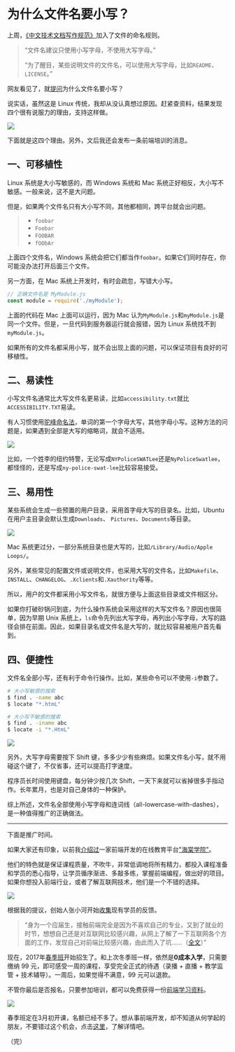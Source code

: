 # 为什么文件名要小写？

上周，[《中文技术文档写作规范》](https://github.com/ruanyf/document-style-guide)加入了文件的命名规则。

> “文件名建议只使用小写字母，不使用大写字母。”
>
> “为了醒目，某些说明文件的文件名，可以使用大写字母，比如`README`、`LICENSE`。”

网友看见了，就[提问](https://github.com/ruanyf/document-style-guide/commit/22db946f22cdce12cde4e264344e8223abfafcd5#commitcomment-20691431)为什么文件名要小写？ 

说实话，虽然这是 Linux 传统，我却从没认真想过原因。赶紧查资料，结果发现四个很有说服力的理由，支持这样做。

![](http://www.ruanyifeng.com/blogimg/asset/2017/bg2017021001.png)

下面就是这四个理由。另外，文后我还会发布一条前端培训的消息。

## 一、可移植性

Linux 系统是大小写敏感的，而 Windows 系统和 Mac 系统正好相反，大小写不敏感。一般来说，这不是大问题。

但是，如果两个文件名只有大小写不同，其他都相同，跨平台就会出问题。

> - `foobar`
> - `Foobar`
> - `FOOBAR`
> - `fOObAr`

上面四个文件名，Windows 系统会把它们都当作`foobar`。如果它们同时存在，你可能没办法打开后面三个文件。

另一方面，在 Mac 系统上开发时，有时会疏忽，写错大小写。

```javascript
// 正确文件名是 MyModule.js
const module = require('./myModule');
```

上面的代码在 Mac 上面可以运行，因为 Mac 认为`MyModule.js`和`myModule.js`是同一个文件。但是，一旦代码到服务器运行就会报错，因为 Linux 系统找不到`myModule.js`。

如果所有的文件名都采用小写，就不会出现上面的问题，可以保证项目有良好的可移植性。

## 二、易读性

小写文件名通常比大写文件名更易读，比如`accessibility.txt`就比`ACCESSIBILITY.TXT`易读。

有人习惯使用[驼峰命名法](http://www.ruanyifeng.com/blog/2007/06/camelcase.html)，单词的第一个字母大写，其他字母小写。这种方法的问题是，如果遇到全部是大写的缩略词，就会不适用。

![](http://www.ruanyifeng.com/blogimg/asset/2017/bg2017021002.jpg)

比如，一个姓李的纽约特警，无论写成`NYPoliceSWATLee`还是`NyPoliceSwatlee`，都怪怪的，还是写成`ny-police-swat-lee`比较容易接受。

## 三、易用性

某些系统会生成一些预置的用户目录，采用首字母大写的目录名。比如，Ubuntu 在用户主目录会默认生成`Downloads`、 `Pictures`、`Documents`等目录。

![](http://www.ruanyifeng.com/blogimg/asset/2017/bg2017021003.png)

Mac 系统更过分，一部分系统目录也是大写的，比如`/Library/Audio/Apple Loops/`。

另外，某些常见的配置文件或说明文件，也采用大写的文件名，比如`Makefile`、`INSTALL`、`CHANGELOG`、`.Xclients`和`.Xauthority`等等。

所以，用户的文件都采用小写文件名，就很方便与上面这些目录或文件相区分。

如果你打破砂锅问到底，为什么操作系统会采用这样的大写文件名？原因也很简单，因为早期 Unix 系统上，`ls`命令先列出大写字母，再列出小写字母，大写的路径会排在前面。因此，如果目录名或文件名是大写的，就比较容易被用户首先看到。

## 四、便捷性

文件名全部小写，还有利于命令行操作。比如，某些命令可以不使用`-i`参数了。

```bash
# 大小写敏感的搜索
$ find . -name abc
$ locate "*.htmL"

# 大小写不敏感的搜索
$ find . -iname abc
$ locate -i "*.HtmL"
```

![](http://www.ruanyifeng.com/blogimg/asset/2017/bg2017021004.png)

另外，大写字母需要按下 Shift 键，多多少少有些麻烦。如果文件名小写，就不用碰这个键了，不仅省事，还可以提高打字速度。

程序员长时间使用键盘，每分钟少按几次 Shift，一天下来就可以省掉很多手指动作。长年累月，也是对自己身体的一种保护。

综上所述，文件名全部使用小写字母和连词线（all-lowercase-with-dashes），是一种值得推广的正确做法。

---

下面是推广时间。

如果大家还有印象，以前我[介绍过](http://www.ruanyifeng.com/blog/2016/10/document_style_guide.html#promotion)一家前端开发的在线教育平台["海棠学院"](http://apeclass.cn/1212/index.html?utm_source=ruanyifeng)。

他们的特色就是保证课程质量，不吹牛，非常低调地将所有精力，都投入课程准备和学员的悉心指导，让学员循序渐进、多敲多练，掌握前端编程，做出好的项目。如果你想投入前端行业，或者了解互联网技术，他们是一个不错的选择。

[![](http://www.ruanyifeng.com/blogimg/asset/2016/bg2016101501.jpg)](http://apeclass.cn/1212/index.html?utm_source=ruanyifeng)

根据我的提议，创始人张小河开始[收集](http://apeclass.cn/article/191)现有学员的反馈。

> “身为一个应届生，接触前端完全是因为不喜欢自己的专业，又到了就业的时节，想想自己还是对互联网比较感兴趣，从网上了解了一下互联网各个方面的工作，发现自己对前端比较感兴趣，由此而入了坑......（[全文](http://apeclass.cn/article/192)）”

现在，2017年[春季班](http://apeclass.cn/1212/index.html)开始招生了。和上次冬季班一样，依然是**0成本入学**，只需要缴纳 99 元，即可感受一周的课程，享受完全正式的待遇（录播 + 直播 + 教学监管 + 技术辅导）。一周后，如果觉得不满意，99 元可以退款。

不管你最后是否报名，只要参加培训，都可以免费获得一份[前端学习资料](http://apeclass.cn/1212/index.html)。

[![](http://www.ruanyifeng.com/blogimg/asset/2017/bg2017021005.png)](http://apeclass.cn/1212/index.html)

春季班定在3月初开课，名额已经不多了。想从事前端开发，却不知道从何学起的朋友，不要错过这个机会，点击[这里](http://apeclass.cn/1212/index.html)，了解详情吧。

（完）